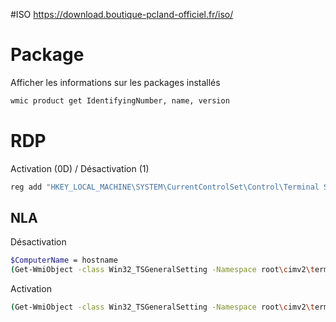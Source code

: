 #ISO
https://download.boutique-pcland-officiel.fr/iso/

# Package 
Afficher les informations sur les packages installés
```bash
wmic product get IdentifyingNumber, name, version
```
# RDP

Activation (0D) / Désactivation (1)
```bash
reg add "HKEY_LOCAL_MACHINE\SYSTEM\CurrentControlSet\Control\Terminal Server" /v fDenyTSConnections /t REG_DWORD /d 0 /f
```
## NLA
Désactivation 
```bash
$ComputerName = hostname
(Get-WmiObject -class Win32_TSGeneralSetting -Namespace root\cimv2\terminalservices -ComputerName $ComputerName -Filter "TerminalName='RDP-tcp'").SetUserAuthenticationRequired(0)
```
Activation
```bash
(Get-WmiObject -class Win32_TSGeneralSetting -Namespace root\cimv2\terminalservices -ComputerName $ComputerName -Filter "TerminalName='RDP-tcp'").SetUserAuthenticationRequired(1)
```
